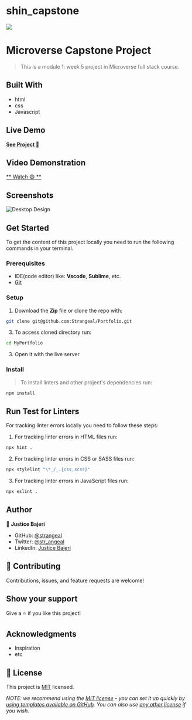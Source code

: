 # shin_capstone

![](https://img.shields.io/badge/Microverse-blueviolet)

# Microverse Capstone Project

> This is a module 1: week 5 project in Microverse full stack course.


## Built With

- html
- css
- Javascript


## Live Demo

[**See Project 🚀**](https://strangeal.github.io/shin_capstone/)


## Video Demonstration

[** Watch 😄 **](https://drive.google.com/file/d/1bm7f6Amoa8ATpR5l63DTtfm6wE2HDOCy/view?usp=sharing)

## Screenshots 

![Desktop Design](./img/desktopview.png)

## Get Started

To get the content of this project locally you need to run the following commands in your terminal.

### Prerequisites
- IDE(code editor) like: **Vscode**, **Sublime**, etc. 
- [Git](https://www.linode.com/docs/guides/how-to-install-git-on-linux-mac-and-windows/)

### Setup
1. Download the **Zip** file or clone the repo with:
```bash
git clone git@github.com:Strangeal/Portfolio.git
```
3. To access cloned directory run:
```bash
cd MyPortfolio
```
3. Open it with the live server

### Install
> To install linters and other project's dependencies run:
```bash
npm install
```
## Run Test for Linters

For tracking linter errors locally you need to follow these steps:

1. For tracking linter errors in HTML files run:
```bash 
npx hint .
```

2. For tracking linter errors in CSS or SASS files run:

```bash
npx stylelint "\*_/_.{css,scss}"
```

3. For tracking linter errors in JavaScript files run:

```bash
npx eslint .
```

## Author

👤 **Justice Bajeri**

- GitHub: [@strangeal](https://github.com/Strangeal)
- Twitter: [@str_angeal](https://twitter.com/Str_angeal)
- LinkedIn: [Justice Bajeri](https://www.linkedin.com/in/justice-bajeri-0b7211243/)


## 🤝 Contributing

Contributions, issues, and feature requests are welcome!

## Show your support

Give a ⭐️ if you like this project!

## Acknowledgments

- Inspiration
- etc

## 📝 License

This project is [MIT](./LICENSE) licensed.

_NOTE: we recommend using the [MIT license](https://choosealicense.com/licenses/mit/) - you can set it up quickly by [using templates available on GitHub](https://docs.github.com/en/communities/setting-up-your-project-for-healthy-contributions/adding-a-license-to-a-repository). You can also use [any other license](https://choosealicense.com/licenses/) if you wish._
